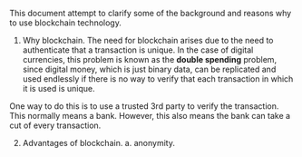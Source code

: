 This document attempt to clarify some of the background and reasons why to use blockchain technology.

1. Why blockchain.
The need for blockchain arises due to the need to authenticate that a transaction is unique. In the case of digital currencies, this problem is known as the **double spending** problem, since digital money, which is just binary data, can be replicated and used endlessly if there is no way to verify that each transaction in which it is used is unique.

One way to do this is to use a trusted 3rd party to verify the transaction. This normally means a bank. However, this also means the bank can take a cut of every transaction.

2. Advantages of blockchain.
a. anonymity.
